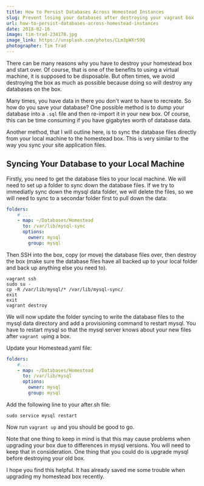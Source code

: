 ```yaml
---
title: How to Persist Databases Across Homestead Instances
slug: Prevent losing your databases after destroying your vagrant box
url: how-to-persist-databases-across-homestead-instances
date: 2018-02-16
image: tim-trad-234170.jpg
image_link: https://unsplash.com/photos/CLm3pWXrS9Q
photographer: Tim Trad
---
```


There can be many reasons why you have to destroy your homestead box and start over. Of course, that is one of the benefits to using a virtual machine, it is supposed to be disposable. But often times, we avoid destroying the box as much as possible because doing so will destroy any databases on the box.

Many times, you have data in there you don't want to have to recreate. So how do you save your database? One possible method is to dump your database into a `.sql` file and then re-import it in your new box. Of course, this can be time consuming if you have gigabytes worth of database data.

Another method, that I will outline here, is to sync the database files directly from your local machine to the homestead box. This is very similar to the way you sync your site application files.

## Syncing Your Database to your Local Machine

Firstly, you need to get the database files to your local machine. We will need to set up a folder to sync down the database files. If we try to immediatly sync down the mysql data folder, we will delete the files, so we will need to sync to a secondar folder first to pull down the data:

```yaml
folders:
    # ...
    - map: ~/Databases/Homestead
      to: /var/lib/mysql-sync
      options:
        owner: mysql
        group: mysql
```

Then SSH into the box, copy (or move) the database files over, then destroy the box (make sure the database files have all backed up to your local folder and back up anything else you need to).

```
vagrant ssh
sudo su -
cp -R /var/lib/mysql/* /var/lib/mysql-sync/
exit
exit
vagrant destroy
```

We will now update the folder syncing to write the database files to the mysql data directory and add a provisioning command to restart mysql. You have to restart mysql so that the mysql server knows about your new files after `vagrant up`ing a box.

Update your Homestead.yaml file:

```yaml
folders:
    #...
    - map: ~/Databases/Homestead
      to: /var/lib/mysql
      options:
        owner: mysql
        group: mysql
```

Add the following line to your after.sh file:

```
sudo service mysql restart
```

Now run `vagrant up` and you should be good to go.

Note that one thing to keep in mind is that this may cause problems when upgrading your box due to differences in mysql versions. You will need to keep that in consideration. One thing that you could do is upgrade mysql before destroying your old box.

I hope you find this helpful. It has already saved me some trouble when upgrading my homestead box recently.
